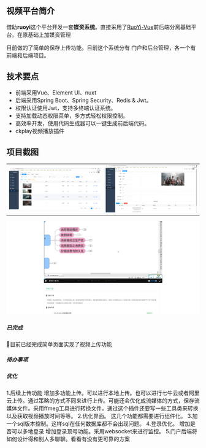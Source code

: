 ## 视频平台简介

借助**ruoyi**这个平台开发一套**媒资系统**。直接采用了[RuoYi-Vue](https://gitee.com/y_project/RuoYi-Vue)前后端分离基础平台。在原基础上加媒资管理

目前做的了简单的保存上传功能。目前这个系统分有 门户和后台管理，各一个有前端和后端项目。





## 技术要点

- 前端采用Vue、Element UI、nuxt
- 后端采用Spring Boot、Spring Security、Redis & Jwt。
- 权限认证使用Jwt，支持多终端认证系统。
- 支持加载动态权限菜单，多方式轻松权限控制。
- 高效率开发，使用代码生成器可以一键生成前后端代码。
- ckplay视频播放插件



## 项目截图

<table>
    <tr>
        <td><img src="README.assets/1620136711824.png"   /></td>
        <td><img src="README.assets/1620136766206.png"/></td>
    </tr>
</table>    




![1620991944254](README.assets/1620991944254.png)

##### 已完成

目前已经完成简单页面实现了视频上传功能

##### 待办事项



##### 优化

1.后续上传功能  增加多功能上传。可以进行本地上传。也可以进行七牛云或者阿里云上传。通过策略的方式不同来进行上传。可能还会优化成流媒体的方式，保存流媒体文件。采用ffmeg工具进行转换文件。通过这个插件还要写一些工具类来转换以及获取视频播放时间等等。
2.优化界面。 这几个功能都需要进行组件化。
3.加一个sql版本控制。这样sql在任何数据库都不会出现问题。
4.登录优化。 增加是否可以多地登录  增加登录顶号功能。采用websocket来进行监控。
5.门户后端将如何设计得和别人多聊聊。看看有没有更可靠的方案

